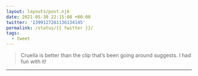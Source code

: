```yaml
---
layout: layouts/post.njk
date: 2021-05-30 22:15:08 +00:00
twitter: '1399127261136134145'
permalink: /status/{{ twitter }}/
tags: 
  - tweet
---
```


> Cruella is better than the clip that’s been going around suggests. I had fun with it!

---
